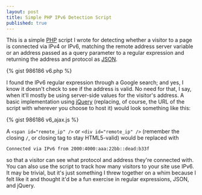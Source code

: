 ```yaml
---
layout: post
title: Simple PHP IPv6 Detection Script
published: true
---
```


This is a simple [PHP][] script I wrote for detecting whether a visitor
to a page is connected via IPv4 or IPv6, matching the remote address
server variable or an address passed as a query parameter to a regular
expression and returning the address and protocol as [JSON][].

{% gist 986186 v6.php %}

<!-- more -->

I found the IPv6 regular expression through a Google search; and yes, I
know it doesn't check to see if the address is valid. No need for that,
I say, when it'll mostly be using server-side values for the visitor's
address. A basic implementation using [jQuery][] (replacing, of course,
the URL of the script with wherever you choose to host it) would look
something like this:

{% gist 986186 v6_ajax.js %}

A `<span id="remote_ip" />` or `<div id="remote_ip" />` (remember the 
closing `/`, or closing tag to stay HTML5-valid) would be replaced with

    Connected via IPv6 from 2000:4000:aaa:22bb::dead:b33f

so that a visitor can see what protocol and address they're connected 
with. You can also use the script to track how many visitors to your 
site use IPv6. It may be trivial, but it's just something I threw 
together on a whim because I felt like it and thought it'd be a fun 
exercise in regular expressions, JSON, and jQuery.

[PHP]: http://php.net/
[JSON]: http://www.json.org/
[jQuery]: http://jquery.com/
